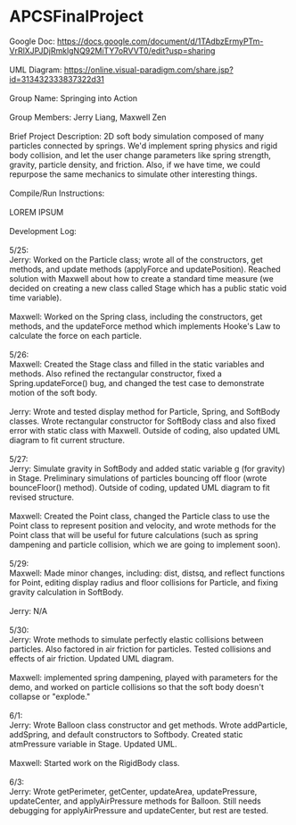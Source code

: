 # APCSFinalProject

Google Doc: https://docs.google.com/document/d/1TAdbzErmyPTm-VrRlXJPJDjRmklgNQ92MiTY7oRVVT0/edit?usp=sharing \
\
UML Diagram: https://online.visual-paradigm.com/share.jsp?id=313432333837322d31 \
\
Group Name: Springing into Action\
\
Group Members: Jerry Liang, Maxwell Zen\
\
Brief Project Description:  2D soft body simulation composed of many particles connected by springs. We'd implement spring physics and rigid body collision, and let the user change parameters like spring strength, gravity, particle density, and friction. Also, if we have time, we could repurpose the same mechanics to simulate other interesting things. \
\
Compile/Run Instructions:\
\
LOREM IPSUM\
\
Development Log:\
\
5/25:\
Jerry: Worked on the Particle class; wrote all of the constructors, get methods, and update methods (applyForce and updatePosition). Reached solution with Maxwell about how to create a standard time measure (we decided on creating a new class called Stage which has a public static void time variable). \
\
Maxwell: Worked on the Spring class, including the constructors, get methods, and the updateForce method which implements Hooke's Law to calculate the force on each particle. \
\
5/26: \
Maxwell: Created the Stage class and filled in the static variables and methods. Also refined the rectangular constructor, fixed a Spring.updateForce() bug, and changed the test case to demonstrate motion of the soft body. \
\
Jerry: Wrote and tested display method for Particle, Spring, and SoftBody classes. Wrote rectangular constructor for SoftBody class and also fixed error with static class with Maxwell. Outside of coding, also updated UML diagram to fit current structure.\
\
5/27:\
Jerry: Simulate gravity in SoftBody and added static variable g (for gravity) in Stage. Preliminary simulations of particles bouncing off floor (wrote bounceFloor() method). Outside of coding, updated UML diagram to fit revised structure. \
\
Maxwell: Created the Point class, changed the Particle class to use the Point class to represent position and velocity, and wrote methods for the Point class that will be useful for future calculations (such as spring dampening and particle collision, which we are going to implement soon). \
\
5/29: \
Maxwell: Made minor changes, including: dist, distsq, and reflect functions for Point, editing display radius and floor collisions for Particle, and fixing gravity calculation in SoftBody. \
\
Jerry: N/A \
\
5/30: \
Jerry: Wrote methods to simulate perfectly elastic collisions between particles. Also factored in air friction for particles. Tested collisions and effects of air friction. Updated UML diagram. \
\
Maxwell: implemented spring dampening, played with parameters for the demo, and worked on particle collisions so that the soft body doesn't collapse or "explode." \
\
6/1: \
Jerry: Wrote Balloon class constructor and get methods. Wrote addParticle, addSpring, and default constructors to Softbody. Created static atmPressure variable in Stage. Updated UML. \
\
Maxwell: Started work on the RigidBody class. \
\
6/3: \
Jerry: Wrote getPerimeter, getCenter, updateArea, updatePressure, updateCenter, and applyAirPressure methods for Balloon. Still needs debugging for applyAirPressure and updateCenter, but rest are tested.

